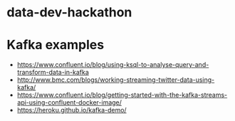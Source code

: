 # data-dev-hackathon

# Kafka examples

* https://www.confluent.io/blog/using-ksql-to-analyse-query-and-transform-data-in-kafka
* http://www.bmc.com/blogs/working-streaming-twitter-data-using-kafka/
* https://www.confluent.io/blog/getting-started-with-the-kafka-streams-api-using-confluent-docker-image/
* https://heroku.github.io/kafka-demo/
